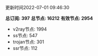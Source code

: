 更新时间2022-07-01 09:46:30

**总订阅: 397**
**总节点: 16212**
**有效节点: 2954**
- v2ray节点: 1994
- ss节点: 547
- trojan节点: 301
- ssr节点: 112
